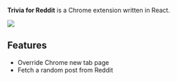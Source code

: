 **Trivia for Reddit** is a Chrome extension written in React.

![][preview]

Features
---

- Override Chrome new tab page
- Fetch a random post from Reddit

[preview]: https://github.com/pioug/trivia-reddit/blob/master/store/screenshot-1.png
